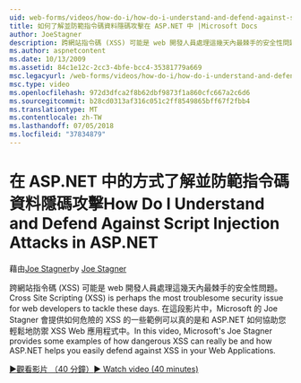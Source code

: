 ```yaml
---
uid: web-forms/videos/how-do-i/how-do-i-understand-and-defend-against-script-injection-attacks-in-aspnet
title: 如何了解並防範指令碼資料隱碼攻擊在 ASP.NET 中 |Microsoft Docs
author: JoeStagner
description: 跨網站指令碼 (XSS) 可能是 web 開發人員處理這幾天內最棘手的安全性問題。 在這段影片，專業人員的 Microsoft 的 Joe Stagner...
ms.author: aspnetcontent
ms.date: 10/13/2009
ms.assetid: 84c1e12c-2cc3-4bfe-bcc4-35381779a669
msc.legacyurl: /web-forms/videos/how-do-i/how-do-i-understand-and-defend-against-script-injection-attacks-in-aspnet
msc.type: video
ms.openlocfilehash: 972d3dfca2f8b62dbf9873f1a860cfc667a2c6d6
ms.sourcegitcommit: b28cd0313af316c051c2ff8549865bff67f2fbb4
ms.translationtype: MT
ms.contentlocale: zh-TW
ms.lasthandoff: 07/05/2018
ms.locfileid: "37834879"
---
```

<a name="how-do-i-understand-and-defend-against-script-injection-attacks-in-aspnet"></a><span data-ttu-id="b63cd-104">在 ASP.NET 中的方式了解並防範指令碼資料隱碼攻擊</span><span class="sxs-lookup"><span data-stu-id="b63cd-104">How Do I Understand and Defend Against Script Injection Attacks in ASP.NET</span></span>
====================
<span data-ttu-id="b63cd-105">藉由[Joe Stagner](https://github.com/JoeStagner)</span><span class="sxs-lookup"><span data-stu-id="b63cd-105">by [Joe Stagner](https://github.com/JoeStagner)</span></span>

<span data-ttu-id="b63cd-106">跨網站指令碼 (XSS) 可能是 web 開發人員處理這幾天內最棘手的安全性問題。</span><span class="sxs-lookup"><span data-stu-id="b63cd-106">Cross Site Scripting (XSS) is perhaps the most troublesome security issue for web developers to tackle these days.</span></span> <span data-ttu-id="b63cd-107">在這段影片中，Microsoft 的 Joe Stagner 會提供如何危險的 XSS 的一些範例可以真的是和 ASP.NET 如何協助您輕鬆地防禦 XSS Web 應用程式中。</span><span class="sxs-lookup"><span data-stu-id="b63cd-107">In this video, Microsoft's Joe Stagner provides some examples of how dangerous XSS can really be and how ASP.NET helps you easily defend against XSS in your Web Applications.</span></span>

[<span data-ttu-id="b63cd-108">&#9654;觀看影片 （40 分鐘）</span><span class="sxs-lookup"><span data-stu-id="b63cd-108">&#9654; Watch video (40 minutes)</span></span>](https://channel9.msdn.com/Blogs/ASP-NET-Site-Videos/how-do-i-understand-and-defend-against-script-injection-attacks-in-aspnet)
